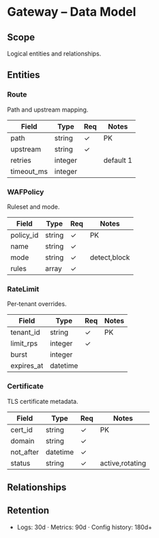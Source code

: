 # Gateway – Data Model

## Scope
Logical entities and relationships.

## Entities
### Route
Path and upstream mapping.

| Field | Type | Req | Notes |
|------|------|-----|------|
| path | string | ✓ | PK |
| upstream | string | ✓ |  |
| retries | integer |  | default 1 |
| timeout_ms | integer |  |  |

### WAFPolicy
Ruleset and mode.

| Field | Type | Req | Notes |
|------|------|-----|------|
| policy_id | string | ✓ | PK |
| name | string | ✓ |  |
| mode | string | ✓ | detect,block |
| rules | array<string> | ✓ |  |

### RateLimit
Per‑tenant overrides.

| Field | Type | Req | Notes |
|------|------|-----|------|
| tenant_id | string | ✓ | PK |
| limit_rps | integer | ✓ |  |
| burst | integer |  |  |
| expires_at | datetime |  |  |

### Certificate
TLS certificate metadata.

| Field | Type | Req | Notes |
|------|------|-----|------|
| cert_id | string | ✓ | PK |
| domain | string | ✓ |  |
| not_after | datetime | ✓ |  |
| status | string | ✓ | active,rotating |

## Relationships


## Retention
- Logs: 30d · Metrics: 90d · Config history: 180d+
